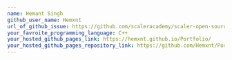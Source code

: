 ```yaml
---
name: Hemant Singh
github_user_name: Hemxnt
url_of_github_issue: https://github.com/scaleracademy/scaler-open-source-september-challenge/issues/928
your_favroite_programming_language: C++
your_hosted_github_pages_link: https://hemxnt.github.io/Portfolio/
your_hosted_github_pages_repository_link: https://github.com/Hemxnt/Portfolio
---
```

